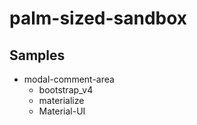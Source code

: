 # palm-sized-sandbox

## Samples

* modal-comment-area
  * bootstrap_v4
  * materialize
  * Material-UI